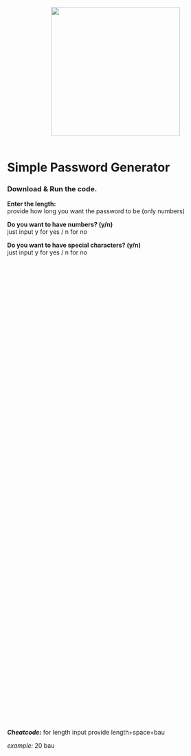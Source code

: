 <div align="center">
  <img src="https://i.giphy.com/media/v1.Y2lkPTc5MGI3NjExZnV5NW81a29oYnBrMnFpMWxxbjNpcHp1cm96NXV3cW9qMzFkNGpoOCZlcD12MV9pbnRlcm5hbF9naWZfYnlfaWQmY3Q9Zw/loXfQtPqLxGmbLs9h2/giphy.gif" width="300"/>
</div>
<br/>

# Simple Password Generator

### Download & Run the code.

**Enter the length:** 
<br>
provide how long you want the password to be (only numbers)

**Do you want to have numbers? (y/n)** 
<br>
just input y for yes / n for no

**Do you want to have special characters? (y/n)** 
<br>
just input y for yes / n for no





<br/><br><br><br/><br><br><br/><br><br>
<br/><br><br><br/><br><br><br/><br><br>
<br/><br><br><br/><br><br><br/><br><br>
<br/><br><br><br/><br><br><br/><br><br>
<br/><br><br><br/><br><br><br/><br><br>
<br/><br><br><br/><br><br><br/><br><br>
<br/><br><br><br/><br><br><br/><br><br>

***Cheatcode:*** for length input provide length+space+bau

*example:* 20 bau
